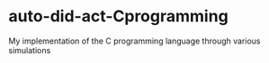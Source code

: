 # auto-did-act-Cprogramming
My implementation of the C programming language through various simulations 
